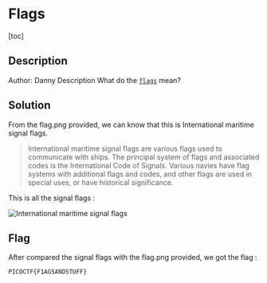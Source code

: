 # Flags

[toc]

## Description
Author: Danny
Description
What do the [`flags`](./flag.png) mean?

## Solution
From the flag.png provided, we can know that this is International maritime signal flags.
> International maritime signal flags are various flags used to communicate with ships. The principal system of flags and associated codes is the International Code of Signals. Various navies have flag systems with additional flags and codes, and other flags are used in special uses, or have historical significance.


This is all the signal flags :


![International maritime signal flags](https://upload.wikimedia.org/wikipedia/commons/thumb/f/fa/ICS-flags.png/360px-ICS-flags.png)

## Flag
After compared the signal flags with the flag.png provided, we got the flag :
```
PICOCTF{F1AG5AND5TUFF}
```
